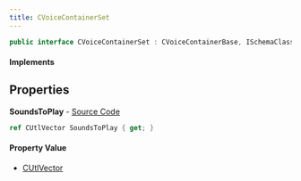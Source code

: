 ```yaml
---
title: CVoiceContainerSet
---
```


```csharp
public interface CVoiceContainerSet : CVoiceContainerBase, ISchemaClass<CVoiceContainerBase>, ISchemaClass<CVoiceContainerSet>, ISchemaField, ISchemaClass, INativeHandle
```

#### Implements

## Properties

**SoundsToPlay** - [Source Code](https://github.com/swiftly-solution/swiftlys2/blob/main/managed/src/SwiftlyS2.Generated/Schemas/Interfaces/CVoiceContainerSet.cs#L17)

```csharp
ref CUtlVector SoundsToPlay { get; }
```

#### Property Value

- [CUtlVector](/docs/api/shared/natives/cutlvector)

